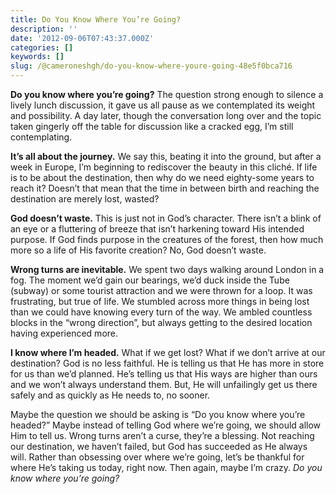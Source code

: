 ```yaml
---
title: Do You Know Where You’re Going?
description: ''
date: '2012-09-06T07:43:37.000Z'
categories: []
keywords: []
slug: /@cameroneshgh/do-you-know-where-youre-going-48e5f0bca716
---
```


**Do you know where you’re going?** The question strong enough to silence a lively lunch discussion, it gave us all pause as we contemplated its weight and possibility. A day later, though the conversation long over and the topic taken gingerly off the table for discussion like a cracked egg, I’m still contemplating.

**It’s all about the journey.** We say this, beating it into the ground, but after a week in Europe, I’m beginning to rediscover the beauty in this cliché. If life is to be about the destination, then why do we need eighty-some years to reach it? Doesn’t that mean that the time in between birth and reaching the destination are merely lost, wasted?

**God doesn’t waste.** This is just not in God’s character. There isn’t a blink of an eye or a fluttering of breeze that isn’t harkening toward His intended purpose. If God finds purpose in the creatures of the forest, then how much more so a life of His favorite creation? No, God doesn’t waste.

**Wrong turns are inevitable.** We spent two days walking around London in a fog. The moment we’d gain our bearings, we’d duck inside the Tube (subway) or some tourist attraction and we were thrown for a loop. It was frustrating, but true of life. We stumbled across more things in being lost than we could have knowing every turn of the way. We ambled countless blocks in the “wrong direction”, but always getting to the desired location having experienced more.

**I know where I’m headed.** What if we get lost? What if we don’t arrive at our destination? God is no less faithful. He is telling us that He has more in store for us than we’d planned. He’s telling us that His ways are higher than ours and we won’t always understand them. But, He will unfailingly get us there safely and as quickly as He needs to, no sooner.

Maybe the question we should be asking is “Do you know where you’re headed?” Maybe instead of telling God where we’re going, we should allow Him to tell us. Wrong turns aren’t a curse, they’re a blessing. Not reaching our destination, we haven’t failed, but God has succeeded as He always will. Rather than obsessing over where we’re going, let’s be thankful for where He’s taking us today, right now. Then again, maybe I’m crazy. _Do you know where you’re going?_